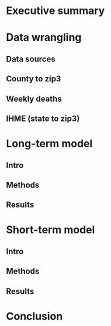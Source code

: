 


# Executive summary

# Data wrangling

## Data sources

## County to zip3

## Weekly deaths

## IHME (state to zip3)

# Long-term model

## Intro

## Methods

## Results


# Short-term model

## Intro

## Methods

## Results

# Conclusion

